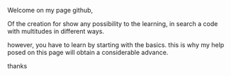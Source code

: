 Welcome on my page github,

Of the creation for show any possibility to the learning,
in search a code with multitudes in different ways. 

however, you have to learn by starting with the basics.
this is why my help posed on this page will obtain a considerable advance.

thanks  
